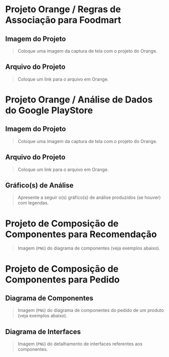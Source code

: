 # Projeto Orange / Regras de Associação para Foodmart

## Imagem do Projeto
> Coloque uma imagem da captura de tela com o projeto do Orange.

## Arquivo do Projeto
> Coloque um link para o arquivo em Orange.

# Projeto Orange / Análise de Dados do Google PlayStore

## Imagem do Projeto
> Coloque uma imagem da captura de tela com o projeto do Orange.

## Arquivo do Projeto
> Coloque um link para o arquivo em Orange.

## Gráfico(s) de Análise
> Apresente a seguir o(s) gráfico(s) de análise produzidos (se houver) com legendas.

# Projeto de Composição de Componentes para Recomendação

> Imagem (`PNG`) do diagrama de componentes (veja exemplos abaixo).

# Projeto de Composição de Componentes para Pedido

## Diagrama de Componentes

> Imagem (`PNG`) do diagrama de componentes do pedido de um produto (veja exemplos abaixo).

## Diagrama de Interfaces

> Imagem (`PNG`) do detalhamento de interfaces referentes aos componentes.